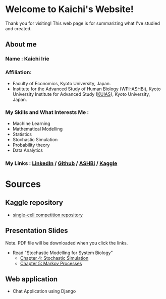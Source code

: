 # Welcome to Kaichi's Website!
 Thank you for visiting! This web page is for summarizing what I've studied and created.
## About me
### Name : Kaichi Irie
### Affiliation:
* Faculty of Economics, Kyoto University, Japan.
* Institute for the Advanced Study of Human Biology ([WPI-ASHBi](https://ashbi.kyoto-u.ac.jp/)), Kyoto University Institute for Advanced Study ([KUIAS](https://kuias.kyoto-u.ac.jp/e/)), Kyoto University, Japan.
### My Skills and What Interests Me :
* Machine Learning
* Mathematical Modelling
* Statistics
* Stochastic Simulation
* Probability theory
* Data Analytics


### My Links : [LinkedIn]() / [Github]() / [ASHBi]() / [Kaggle](https://www.kaggle.com/garudakai)


# Sources
## Kaggle repository
* [single-cell competition repository](https://github.com/Kaichi-Irie/single-cell-competition)

## Presentation Slides
Note. PDF file will be downloaded when you click the links.
* Read "Stochastic Modelling for System Biology"
    * [Chapter 4: Stochastic Simulation](presentation-slides/20221219-b-seminar/20230120-b-seminar-slides-Irie.pdf)
    * [Chapter 5: Markov Processes](presentation-slides/20230120-b-seminar/20230120-b-seminar-slides-Irie.pdf)


## Web application
* Chat Application using Django


[](https://github.com/AkaDeMiA-Kyoto/intern_chat_app/tree/Kaichi-Irie)
